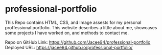 # professional-portfolio

This Repo contains HTML, CSS, and Image assests for my personal proffessional portfolio. This website describes a little about me, showcases some projects I have worked on, and methods to contact me.

Repo on GitHub Link: https://github.com/Jacee94/professional-portfolio
Deployed URL: https://jacee94.github.io/professional-portfolio/